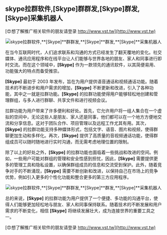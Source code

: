 ## **skype拉群软件,**[Skype]**群群发,**[Skype]**群发,**[Skype]**采集机器人**

[😍想了解推广相关软件的朋友请登录 http://www.vst.tw](http://www.vst.tw)

 <center><img src="https://vst.tw/MP4/tuiguang/png/5.png" alt="skype拉群软件,**[Skype]**群群发,**[Skype]**群发,**[Skype]**采集机器人"></center>

在当今互联网时代，人们追求联系和沟通的方式已经发生了翻天覆地的变化。社交媒体、通讯应用程序和在线平台让人们能够与世界各地的朋友、家人和同事进行即时交流。而在这个领域中，**[Skype]** 作为一款领先的通讯软件，以其简便易用、功能强大的特点而备受推崇。

**[Skype]** 最初于 2003 年发布，旨在为用户提供语音通话和视频通话功能。随着技术的不断进步和用户需求的增加，**[Skype]** 不断更新和改进，引入了各种功能，其中之一就是拉群功能。**[Skype]** 的拉群功能使得用户能够轻松地创建和管理群组，与多人进行群聊、共享文件和进行视频会议。

拉群功能为用户带来了许多便利和好处。首先，它允许用户将一组人集合在一个虚拟的空间中，无论这些人是朋友、家人还是同事，他们都可以在一个地方方便地交流和分享信息。这对于团队合作、项目管理以及远程工作尤其有用。其次，**[Skype]** 的拉群功能支持多种媒体形式，包括文字、语音、图片和视频，使得群聊更加生动和多样化。再次，**[Skype]** 提供了高质量的音视频通话功能，使得群组成员可以随时随地进行实时沟通，而无需考虑地理位置的限制。

除了以上的好处之外，**[Skype]** 的拉群功能也面临着一些挑战和改进的空间。例如，一些用户可能对群组的管理和安全性感到担忧，因此，**[Skype]** 需要提供更多的管理工具和隐私设置，以确保群组成员的信息和交流受到保护。此外，随着竞争对手的不断涌现，**[Skype]** 需要不断创新和改进，以保持自己在市场上的竞争优势，例如引入更多的个性化功能和整合更多的第三方应用程序。

 <center><img src="https://vst.tw/MP4/tuiguang/png/8.png" alt="skype拉群软件,**[Skype]**群群发,**[Skype]**群发,**[Skype]**采集机器人"></center>

总的来说，**[Skype]** 的拉群功能为用户提供了一个便捷、多功能的沟通平台，使得人们能够更加轻松地与朋友、家人和同事保持联系。随着技术的不断发展和用户需求的不断变化，相信 **[Skype]** 将继续发展壮大，成为连接世界的重要工具之一。

[😍想了解推广相关软件的朋友请登录 http://www.vst.tw](http://www.vst.tw)



